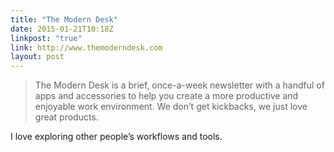 ```yaml
---
title: "The Modern Desk"
date: 2015-01-21T10:18Z
linkpost: "true"
link: http://www.themoderndesk.com
layout: post
---
```


> The Modern Desk is a brief, once-a-week newsletter with a handful of apps and accessories to help you create a more productive and enjoyable work environment. We don’t get kickbacks, we just love great products.

I love exploring other people’s workflows and tools.